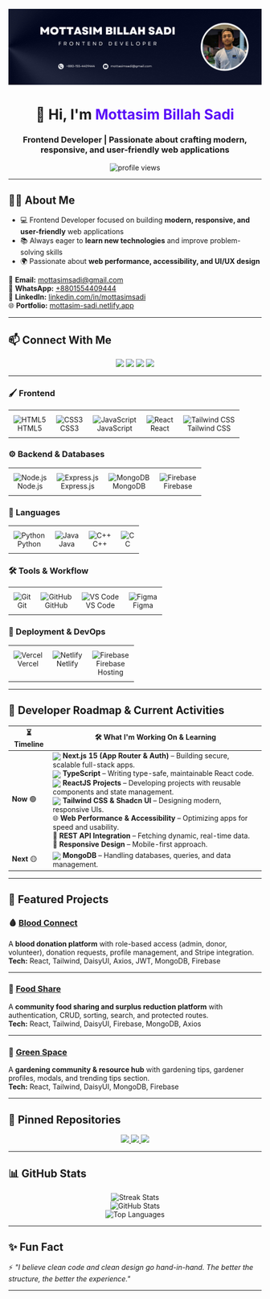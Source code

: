 <!-- Banner -->
<p align="center">
  <a href="https://www.facebook.com/mottasim.sadi">
    <img src="https://github.com/mottasimsadi/mottasimsadi/blob/main/Images/Banner.png" alt="Banner" />
  </a>
</p>

<h1 align="center">👋 Hi, I'm <span style="color:#5A0EF8;">Mottasim Billah Sadi</span></h1>
<h3 align="center">Frontend Developer | Passionate about crafting modern, responsive, and user-friendly web applications</h3>

<p align="center">
  <img src="https://komarev.com/ghpvc/?username=mottasimsadi&label=Profile%20Views&color=5A0EF8&style=flat" alt="profile views" />
</p>

---

## 👨‍💻 About Me
- 💻 Frontend Developer focused on building **modern, responsive, and user-friendly** web applications  
- 📚 Always eager to **learn new technologies** and improve problem-solving skills  
- 🌍 Passionate about **web performance, accessibility, and UI/UX design**  

📧 **Email:** [mottasimsadi@gmail.com](mailto:mottasimsadi@gmail.com)  
📱 **WhatsApp:** [+8801554409444](https://wa.me/+8801554409444)  
🔗 **LinkedIn:** [linkedin.com/in/mottasimsadi](https://www.linkedin.com/in/mottasimsadi/)  
🌐 **Portfolio:** [mottasim-sadi.netlify.app](https://mottasim-sadi.netlify.app/)  

---

## 📫 Connect With Me
<p align="center">
  <a href="https://www.linkedin.com/in/mottasimsadi/"><img src="https://img.shields.io/badge/-LinkedIn-0A66C2?style=for-the-badge&logo=linkedin&logoColor=white" /></a>
  <a href="https://www.facebook.com/mottasim.sadi/"><img src="https://img.shields.io/badge/-Facebook-1877F2?style=for-the-badge&logo=facebook&logoColor=white" /></a>
  <a href="https://wa.me/+8801554409444"><img src="https://img.shields.io/badge/-WhatsApp-25D366?style=for-the-badge&logo=whatsapp&logoColor=white" /></a>
  <a href="mailto:mottasimsadi@gmail.com"><img src="https://img.shields.io/badge/-Email-D14836?style=for-the-badge&logo=gmail&logoColor=white" /></a>
</p>

---

### 🖌️ Frontend
<table align="center" border="0" cellpadding="0" cellspacing="0" style="border-collapse:collapse;">
  <tr>
    <td align="center" valign="top" style="padding:10px;">
      <img src="https://skillicons.dev/icons?i=html" alt="HTML5" /><br>HTML5
    </td>
    <td align="center" valign="top" style="padding:10px;">
      <img src="https://skillicons.dev/icons?i=css" alt="CSS3" /><br>CSS3
    </td>
    <td align="center" valign="top" style="padding:10px;">
      <img src="https://skillicons.dev/icons?i=js" alt="JavaScript" /><br>JavaScript
    </td>
    <td align="center" valign="top" style="padding:10px;">
      <img src="https://skillicons.dev/icons?i=react" alt="React" /><br>React
    </td>
    <td align="center" valign="top" style="padding:10px;">
      <img src="https://skillicons.dev/icons?i=tailwind" alt="Tailwind CSS" /><br>Tailwind CSS
    </td>
  </tr>
</table>

### ⚙️ Backend & Databases
<table align="center" border="0" cellpadding="0" cellspacing="0" style="border-collapse:collapse;">
  <tr>
    <td align="center" valign="top" style="padding:10px;">
      <img src="https://skillicons.dev/icons?i=nodejs" alt="Node.js" /><br>Node.js
    </td>
    <td align="center" valign="top" style="padding:10px;">
      <img src="https://skillicons.dev/icons?i=express" alt="Express.js" /><br>Express.js
    </td>
    <td align="center" valign="top" style="padding:10px;">
      <img src="https://skillicons.dev/icons?i=mongodb" alt="MongoDB" /><br>MongoDB
    </td>
    <td align="center" valign="top" style="padding:10px;">
      <img src="https://skillicons.dev/icons?i=firebase" alt="Firebase" /><br>Firebase
    </td>
  </tr>
</table>

### 📝 Languages
<table align="center" border="0" cellpadding="0" cellspacing="0" style="border-collapse:collapse;">
  <tr>
    <td align="center" valign="top" style="padding:10px;">
      <img src="https://skillicons.dev/icons?i=python" alt="Python" /><br>Python
    </td>
    <td align="center" valign="top" style="padding:10px;">
      <img src="https://skillicons.dev/icons?i=java" alt="Java" /><br>Java
    </td>
    <td align="center" valign="top" style="padding:10px;">
      <img src="https://skillicons.dev/icons?i=cpp" alt="C++" /><br>C++
    </td>
    <td align="center" valign="top" style="padding:10px;">
      <img src="https://skillicons.dev/icons?i=c" alt="C" /><br>C
    </td>
  </tr>
</table>

### 🛠️ Tools & Workflow
<table align="center" border="0" cellpadding="0" cellspacing="0" style="border-collapse:collapse;">
  <tr>
    <td align="center" valign="top" style="padding:10px;">
      <img src="https://skillicons.dev/icons?i=git" alt="Git" /><br>Git
    </td>
    <td align="center" valign="top" style="padding:10px;">
      <img src="https://skillicons.dev/icons?i=github" alt="GitHub" /><br>GitHub
    </td>
    <td align="center" valign="top" style="padding:10px;">
      <img src="https://skillicons.dev/icons?i=vscode" alt="VS Code" /><br>VS Code
    </td>
    <td align="center" valign="top" style="padding:10px;">
      <img src="https://skillicons.dev/icons?i=figma" alt="Figma" /><br>Figma
    </td>
  </tr>
</table>

### 🚀 Deployment & DevOps
<table align="center" border="0" cellpadding="0" cellspacing="0" style="border-collapse:collapse;">
  <tr>
    <td align="center" valign="top" style="padding:10px;">
      <img src="https://skillicons.dev/icons?i=vercel" alt="Vercel" /><br>Vercel
    </td>
    <td align="center" valign="top" style="padding:10px;">
      <img src="https://skillicons.dev/icons?i=netlify" alt="Netlify" /><br>Netlify
    </td>
    <td align="center" valign="top" style="padding:10px;">
      <img src="https://skillicons.dev/icons?i=firebase" alt="Firebase" /><br>Firebase<br>Hosting
    </td>
  </tr>
</table>

---

## 📖 Developer Roadmap & Current Activities

<div align="center">

| ⏳ Timeline | 🛠️ What I'm Working On & Learning |
|------------|----------------------------------|
| **Now** 🟢 | <img src="https://skillicons.dev/icons?i=nextjs" width="20" style="vertical-align:middle;"/> **Next.js 15 (App Router & Auth)** – Building secure, scalable full-stack apps.<br><img src="https://skillicons.dev/icons?i=typescript" width="20" style="vertical-align:middle;"/> **TypeScript** – Writing type-safe, maintainable React code.<br><img src="https://skillicons.dev/icons?i=react" width="20" style="vertical-align:middle;"/> **ReactJS Projects** – Developing projects with reusable components and state management.<br><img src="https://skillicons.dev/icons?i=tailwind" width="20" style="vertical-align:middle;"/> **Tailwind CSS & Shadcn UI** – Designing modern, responsive UIs.<br>🌐 **Web Performance & Accessibility** – Optimizing apps for speed and usability.<br>🧩 **REST API Integration** – Fetching dynamic, real-time data.<br>📱 **Responsive Design** – Mobile-first approach. |
| **Next** 🟡 | <img src="https://skillicons.dev/icons?i=mongodb" width="20" style="vertical-align:middle;"/> **MongoDB** – Handling databases, queries, and data management. |
</div>

---

## 🚀 Featured Projects

### 🩸 [Blood Connect](https://github.com/mottasimsadi/blood-connect-client)
A **blood donation platform** with role-based access (admin, donor, volunteer), donation requests, profile management, and Stripe integration.  
**Tech:** React, Tailwind, DaisyUI, Axios, JWT, MongoDB, Firebase  

---

### 🍲 [Food Share](https://github.com/mottasimsadi/food-share-client)
A **community food sharing and surplus reduction platform** with authentication, CRUD, sorting, search, and protected routes.  
**Tech:** React, Tailwind, DaisyUI, Firebase, MongoDB, Axios  

---

### 🌱 [Green Space](https://github.com/mottasimsadi/green-space-client)
A **gardening community & resource hub** with gardening tips, gardener profiles, modals, and trending tips section.  
**Tech:** React, Tailwind, DaisyUI, MongoDB, Firebase  

---

## 📌 Pinned Repositories
<p align="center">
  <a href="https://github.com/mottasimsadi/blood-connect-client">
    <img src="https://github-readme-stats.vercel.app/api/pin/?username=mottasimsadi&repo=blood-connect-client&theme=radical" />
  </a>
  <a href="https://github.com/mottasimsadi/food-share-client">
    <img src="https://github-readme-stats.vercel.app/api/pin/?username=mottasimsadi&repo=food-share-client&theme=radical" />
  </a>
  <a href="https://github.com/mottasimsadi/green-space-client">
    <img src="https://github-readme-stats.vercel.app/api/pin/?username=mottasimsadi&repo=green-space-client&theme=radical" />
  </a>
</p>

---

## 📊 GitHub Stats
<p align="center">
  <img src="https://github-readme-streak-stats.herokuapp.com/?user=mottasimsadi&theme=radical" alt="Streak Stats" />
  <br/>
  <img src="https://github-readme-stats.vercel.app/api?username=mottasimsadi&show_icons=true&theme=radical" alt="GitHub Stats" />
  <br/>
  <img src="https://github-readme-stats.vercel.app/api/top-langs/?username=mottasimsadi&layout=compact&theme=radical" alt="Top Languages" />
</p>

---

## ✨ Fun Fact
⚡ *"I believe clean code and clean design go hand-in-hand. The better the structure, the better the experience."*  

---
